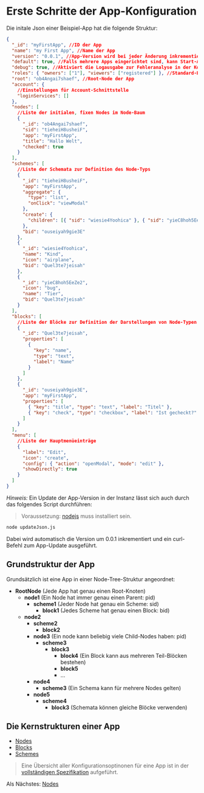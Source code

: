 # Erste Schritte der App-Konfiguration

Die initale Json einer Beispiel-App hat die folgende Struktur:

```json
{
  "_id": "myFirstApp", //ID der App
  "name": "my First App", //Name der App
  "version": "0.0.1", //App-Version wird bei jeder Änderung inkrementiert
  "default": true, //Falls mehrere Apps eingerichtet sind, kann Start-App mit 'default = true' aktiviert werden, alle anderen erhalten 'default = false'
  "debug": true, //Aktiviert die Logausgabe zur Fehleranalyse in der Konsole des Browsers
  "roles": { "owners": ["1"], "viewers": ["registered"] }, //Standard-Rollen der App
  "root": "ob4Angai7shaef", //Root-Node der App
  "account": {
    //Einstellungen für Account-Schnittstelle
    "loginServices": []
  },
  "nodes": [
    //Liste der initialen, fixen Nodes im Node-Baum
    {
      "_id": "ob4Angai7shaef",
      "sid": "tieheiH8usheiF",
      "app": "myFirstApp",
      "title": "Hallo Welt",
      "checked": true
    }
  ],
  "schemes": [
    //Liste der Schemata zur Definition des Node-Typs
    {
      "_id": "tieheiH8usheiF",
      "app": "myFirstApp",
      "aggregate": {
        "type": "list",
        "onClick": "viewModal"
      },
      "create": {
        "children": [{ "sid": "wiesie4Yoohica" }, { "sid": "yieC8hoh5EeZe2" }]
      },
      "bid": "ouseiyah9gie3E"
    },
    {
      "_id": "wiesie4Yoohica",
      "name": "Kind",
      "icon": "airplane",
      "bid": "Quel3te7jeisah"
    },
    {
      "_id": "yieC8hoh5EeZe2",
      "icon": "bug",
      "name": "Tier",
      "bid": "Quel3te7jeisah"
    }
  ],
  "blocks": [
    //Liste der Blöcke zur Definition der Darstellungen von Node-Typen
    {
      "_id": "Quel3te7jeisah",
      "properties": [
        {
          "key": "name",
          "type": "text",
          "label": "Name"
        }
      ]
    },
    {
      "_id": "ouseiyah9gie3E",
      "app": "myFirstApp",
      "properties": [
        { "key": "title", "type": "text", "label": "Titel" },
        { "key": "check", "type": "checkbox", "label": "Ist gecheckt?" }
      ]
    }
  ],
  "menu": [
    //Liste der Hauptmenüeinträge
    {
      "label": "Edit",
      "icon": "create",
      "config": { "action": "openModal", "mode": "edit" },
      "showDirectly": true
    }
  ]
}
```

_Hinweis:_ Ein Update der App-Version in der Instanz lässt sich auch durch das folgendes Script durchführen:

> Voraussetzung: [nodejs](https://nodejs.org/en/) muss installiert sein.

```bash
node updateJson.js
```

Dabei wird automatisch die Version um 0.0.1 inkrementiert und ein curl-Befehl zum App-Update ausgeführt.

## Grundstruktur der App

Grundsätzlich ist eine App in einer Node-Tree-Struktur angeordnet:

- **RootNode** (Jede App hat genau einen Root-Knoten)
  - **node1** (Ein Node hat immer genau einen Parent: pid)
    - **scheme1** (Jeder Node hat genau ein Scheme: sid)
      - **block1** (Jedes Scheme hat genau einen Block: bid)
  - **node2**
    - **scheme2**
      - **block2**
    - **node3** (Ein node kann beliebig viele Child-Nodes haben: pid)
      - **scheme3**
        - **block3**
          - **block4** (Ein Block kann aus mehreren Teil-Blöcken bestehen)
          - **block5**
          - ...
    - **node4**
      - **scheme3** (Ein Schema kann für mehrere Nodes gelten)
    - **node5**
      - **scheme4**
        - **block3** (Schemata können gleiche Blöcke verwenden)
## Die Kernstrukturen einer App

- [Nodes](nodes.md)
- [Blocks](blocks.md)
- [Schemes](schemes.md)

> Eine Übersicht aller Konfigurationsoptinonen für eine App ist in der [vollständigen Spezifikation](app-definition.md) aufgeführt.

  Als Nächstes: [Nodes](nodes.md)